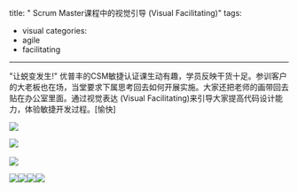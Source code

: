 title: " Scrum Master课程中的视觉引导 (Visual Facilitating)"
tags:
  - visual
categories:
  - agile
  - facilitating

---

"让蜕变发生!" 优普丰的CSM敏捷认证课生动有趣，学员反映干货十足。参训客户的大老板也在场，当堂要求下属思考回去如何开展实施。大家还把老师的画带回去贴在办公室里面。通过视觉表达 (Visual Facilitating)来引导大家提高代码设计能力，体验敏捷开发过程。[愉快]

[![](http://ww4.sinaimg.cn/large/3bb73a47jw1ecs9gpab61j218g0x7k5n.jpg)](http://ww4.sinaimg.cn/large/3bb73a47jw1ecs9gpab61j218g0x7k5n.jpg)

![](http://ww4.sinaimg.cn/mw1024/49fafd87jw1ebyh6kicloj20x718gqe0.jpg) 

<!--more-->

![](http://ww2.sinaimg.cn/mw1024/49fafd87jw1ebyh6dy4l9j20xc18g7h6.jpg)

![](http://ww3.sinaimg.cn/large/3bb73a47jw1ecs9fzei2tj218g0x7ws8.jpg)![](http://ww1.sinaimg.cn/large/3bb73a47jw1ecs9ghxethj218g0x7qgr.jpg)[![](http://ww1.sinaimg.cn/large/3bb73a47jw1ecs9g7lb85j218g0x7qhg.jpg)](http://ww4.sinaimg.cn/large/3bb73a47jw1ecs9gpab61j218g0x7k5n.jpg)[![](http://ww4.sinaimg.cn/large/3bb73a47jw1ecs9gzwyahj218g0x7ndt.jpg)](http://ww4.sinaimg.cn/large/3bb73a47jw1ecs9gzwyahj218g0x7ndt.jpg)

